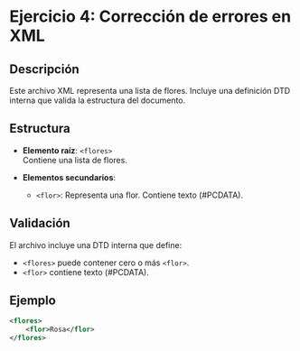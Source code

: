 # Ejercicio 4: Corrección de errores en XML

## Descripción
Este archivo XML representa una lista de flores. Incluye una definición DTD interna que valida la estructura del documento.

## Estructura
- **Elemento raíz**: `<flores>`  
  Contiene una lista de flores.

- **Elementos secundarios**:
  - `<flor>`: Representa una flor. Contiene texto (#PCDATA).

## Validación
El archivo incluye una DTD interna que define:
- `<flores>` puede contener cero o más `<flor>`.
- `<flor>` contiene texto (#PCDATA).

## Ejemplo
```xml
<flores>
    <flor>Rosa</flor>
</flores>
```
